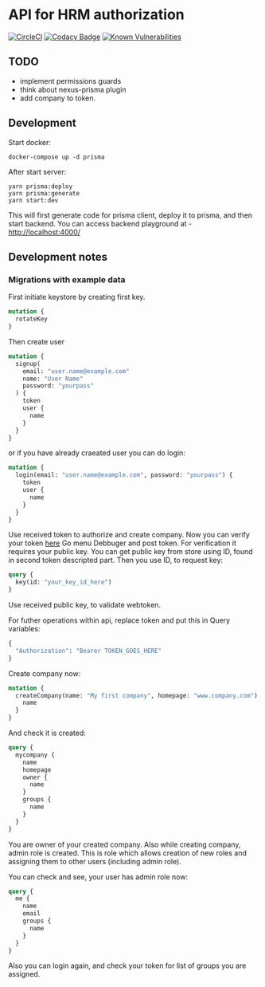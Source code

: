 # API for HRM authorization

[![CircleCI](https://circleci.com/gh/cloudhrm/auth.svg?style=svg)](https://circleci.com/gh/cloudhrm/auth)
[![Codacy Badge](https://api.codacy.com/project/badge/Grade/561a39f4b6f0417d910c4e87f7cca23a)](https://www.codacy.com/app/cloudhrm/auth?utm_source=github.com&utm_medium=referral&utm_content=cloudhrm/auth&utm_campaign=Badge_Grade)
[![Known Vulnerabilities](https://snyk.io/test/github/cloudhrm/auth/badge.svg)](https://snyk.io/test/github/cloudhrm/auth)

## TODO

- implement permissions guards
- think about nexus-prisma plugin
- add company to token.

## Development

Start docker:

```
docker-compose up -d prisma
```

After start server:

```
yarn prisma:deploy
yarn prisma:generate
yarn start:dev
```

This will first generate code for prisma client, deploy it to prisma, and then start backend.
You can access backend playground at - [http://localhost:4000/](http://localhost:4000/)

## Development notes

### Migrations with example data

First initiate keystore by creating first key.

```graphql
mutation {
  rotateKey
}
```

Then create user

```graphql
mutation {
  signup(
    email: "user.name@example.com"
    name: "User Name"
    password: "yourpass"
  ) {
    token
    user {
      name
    }
  }
}
```

or if you have already craeated user you can do login:

```graphql
mutation {
  login(email: "user.name@example.com", password: "yourpass") {
    token
    user {
      name
    }
  }
}
```

Use received token to authorize and create company. Now you can verify your token [here](https://jwt.io/)
Go menu Debbuger and post token. For verification it requires your public key. You can get public key from store using
ID, found in second token descripted part. Then you use ID, to request key:

```graphql
query {
  key(id: "your_key_id_here")
}
```

Use received public key, to validate webtoken.

For futher operations within api, replace token and put this in Query variables:

```graphql
{
  "Authorization": "Bearer TOKEN_GOES_HERE"
}
```

Create company now:

```graphql
mutation {
  createCompany(name: "My first company", homepage: "www.company.com") {
    name
  }
}
```

And check it is created:

```graphql
query {
  mycompany {
    name
    homepage
    owner {
      name
    }
    groups {
      name
    }
  }
}
```

You are owner of your created company. Also while creating company, admin role is created.
This is role which allows creation of new roles and assigning them to other users (including admin role).

You can check and see, your user has admin role now:

```graphql
query {
  me {
    name
    email
    groups {
      name
    }
  }
}
```

Also you can login again, and check your token for list of groups you are assigned.
